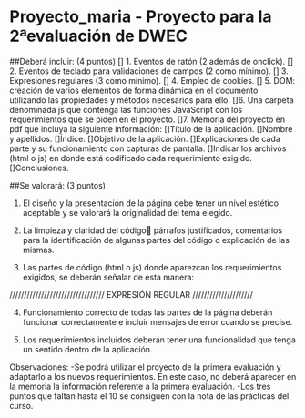 # Proyecto_maria - Proyecto para la 2ªevaluación de DWEC

##Deberá incluir: (4 puntos)
[] 1. Eventos de ratón (2 además de onclick).
[] 2. Eventos de teclado para validaciones de campos (2 como mínimo).
[] 3. Expresiones regulares (3 como mínimo).
[] 4. Empleo de cookies.
[] 5. DOM: creación de varios elementos de forma dinámica en el documento utilizando las propiedades y métodos necesarios para ello.
[]6. Una carpeta denominada js que contenga las funciones JavaScript con los
requerimientos que se piden en el proyecto.
[]7. Memoria del proyecto en pdf que incluya la siguiente información:
 []Título de la aplicación.
 []Nombre y apellidos.
 []Índice.
 []Objetivo de la aplicación.
 []Explicaciones de cada parte y su funcionamiento con capturas de pantalla.
 []Indicar los archivos (html o js) en donde está codificado cada requerimiento exigido.
 []Conclusiones.

##Se valorará: (3 puntos)
1. El diseño y la presentación de la página debe tener un nivel estético aceptable
y se valorará la originalidad del tema elegido.

2. La limpieza y claridad del código párrafos justificados, comentarios para la
identificación de algunas partes del código o explicación de las mismas.

3. Las partes de código (html o js) donde aparezcan los requerimientos exigidos,
se deberán señalar de esta manera:

<!--/////////////////////////// EVENTO DE RATÓN /////////////////////-->
///////////////////////////////// EXPRESIÓN REGULAR /////////////////////

4. Funcionamiento correcto de todas las partes de la página deberán funcionar
correctamente e incluir mensajes de error cuando se precise.

5. Los requerimientos incluidos deberán tener una funcionalidad que tenga un
sentido dentro de la aplicación.

Observaciones:
-Se podrá utilizar el proyecto de la primera evaluación y adaptarlo a los nuevos
requerimientos. En este caso, no deberá aparecer en la memoria la información
referente a la primera evaluación.
-Los tres puntos que faltan hasta el 10 se consiguen con la nota de las prácticas
del curso.